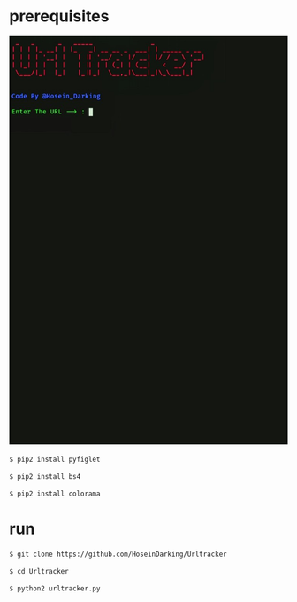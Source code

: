 # prerequisites

<img src="PicsArt_01-19-06.51.43.jpg">

`$ pip2 install pyfiglet`

`$ pip2 install bs4`

`$ pip2 install colorama`
# run
`$ git clone https://github.com/HoseinDarking/Urltracker`

`$ cd Urltracker`

`$ python2 urltracker.py`
